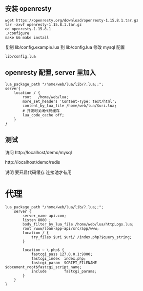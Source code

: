 ## 安装 openresty
```
wget https://openresty.org/download/openresty-1.15.8.1.tar.gz
tar -zxvf openresty-1.15.8.1.tar.gz
cd openresty-1.15.8.1
./configure
make && make install
```

复制 lib/config.example.lua 到 lib/config.lua
修改 mysql 配置 
```
lib/config.lua
```

## openresty 配置, server 里加入
```
lua_package_path "/home/web/lua/lib/?.lua;;";
server{
    location / {
        root   /home/web/lua;
        more_set_headers 'Content-Type: text/html';
        content_by_lua_file /home/web/lua/$uri.lua;
        # 开发时关闭代码缓存
        lua_code_cache off; 
    }
}
```


## 测试

访问
http://localhost/demo/mysql

http://localhost/demo/redis

说明
要开启代码缓存 连接池才有用


# 代理

```
lua_package_path "/home/web/lua/lib/?.lua;;";
    server {
        server_name api.com;
		listen 8080 ;
		body_filter_by_lua_file /home/web/lua/httpLogs.lua;
		root /www/loan-app-api/src/app/www;
        location / {
			try_files $uri $uri/ /index.php?$query_string;
        }

		location ~ \.php$ {
			fastcgi_pass 127.0.0.1:9000;
			fastcgi_index  index.php;
			fastcgi_param  SCRIPT_FILENAME  $document_root$fastcgi_script_name;
			include        fastcgi_params;
		}
    }
}

```
